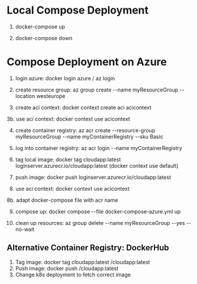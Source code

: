 # Local Compose Deployment

1. docker-compose up

2. docker-compose down


# Compose Deployment on Azure

1. login azure: docker login azure / az login

2. create resource group: az group create --name myResourceGroup --location westeurope

3. create aci context: docker context create aci acicontext

3b. use aci context: docker context use acicontext

4. create container registry: az acr create --resource-group myResourceGroup --name myContainerRegistry --sku Basic

5. log into container registry: az acr login --name myContainerRegistry

6. tag local image: docker tag cloudapp:latest loginserver.azurecr.io/cloudapp:latest
(docker context use default)

7. push image: docker push loginserver.azurecr.io/cloudapp:latest

8. use aci context: docker context use acicontext

8b. adapt docker-compose file with acr name

9. compose up: docker compose --file docker-compose-azure.yml up

10. clean up resources: az group delete --name myResourceGroup --yes --no-wait

## Alternative Container Registry: DockerHub

1. Tag image: docker tag cloudapp:latest <username>/cloudapp:latest
2. Push image: docker push <username>/cloudapp:latest
3. Change k8s deployment to fetch correct image